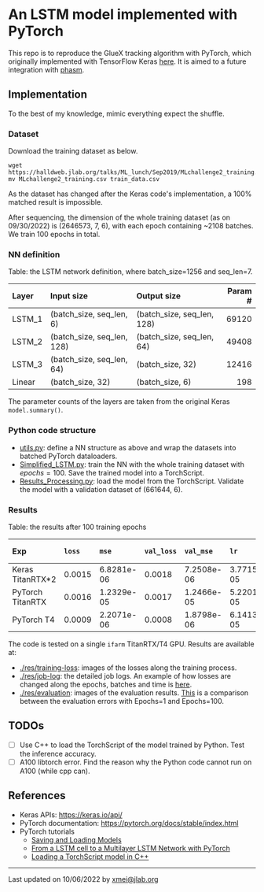 # An LSTM model implemented with PyTorch

This repo is to reproduce the GlueX tracking algorithm with PyTorch, which originally implemented with
 TensorFlow Keras [here](https://github.com/nathanwbrei/phasm/blob/main/python/2022.05.29_GlueX_tracking_v0.1.ipynb).
 It is aimed to a future integration with [phasm](https://github.com/nathanwbrei/phasm).

## Implementation
To the best of my knowledge, mimic everything expect the shuffle.

### Dataset
Download the training dataset as below.

```commandline
wget https://halldweb.jlab.org/talks/ML_lunch/Sep2019/MLchallenge2_training.csv
mv MLchallenge2_training.csv train_data.csv
```
As the dataset has changed after the Keras code's implementation, a 100%
 matched result is impossible.

After sequencing, the dimension of the whole training dataset (as on 09/30/2022) is (2646573, 7, 6), with
 each epoch containing ~2108 batches. We train 100 epochs in total.

### NN definition
Table: the LSTM network definition, where batch_size=1256 and seq_len=7.

| Layer   | Input size                 | Output size                  | Param # |
|:--------|:---------------------------|:-----------------------------|--------:|
| LSTM_1  | (batch_size, seq_len, 6)   | (batch_size, seq_len, 128)   |   69120 | 
| LSTM_2  | (batch_size, seq_len, 128) | (batch_size, seq_len, 64)    |   49408 |  
| LSTM_3  | (batch_size, seq_len, 64)  | (batch_size, 32)             |   12416 |
| Linear  | (batch_size, 32)           | (batch_size, 6)              |     198 |

The parameter counts of the layers are taken from the original Keras `model.summary()`.

### Python code structure
- [utils.py](python/utils.py): define a NN structure as above and wrap the datasets into batched PyTorch dataloaders.
- [Simplified_LSTM.py](python/Simplified_LSTM.py): train the NN with the whole training dataset with $epochs=100$.
 Save the trained model into a TorchScript.
- [Results_Processing.py](python/Results_Processing.py): load the model from the TorchScript.
 Validate the model with a validation dataset of (661644, 6).


### Results

Table: the results after 100 training epochs

| Exp              | `loss` | `mse`      | `val_loss` | `val_mse`  | `lr`       |     Time | Training `X` size |
|:-----------------|:-------|:-----------|:-----------|:-----------|:-----------|---------:|------------------:|
| Keras TitanRTX*2 | 0.0015 | 6.8281e-06 | 0.0018     | 7.2508e-06 | 3.7715e-05 | ~15 mins |   (1910698, 7, 6) |
| PyTorch TitanRTX | 0.0016 | 1.2329e-05 | 0.0017     | 1.2466e-05 | 5.2201e-05 | ~50 mins |   (2646573, 7, 6) |
| PyTorch T4       | 0.0009 | 2.2071e-06 | 0.0008     | 1.8798e-06 | 6.1413e-05 | ~60 mins |   (2646573, 7, 6) |


The code is tested on a single `ifarm` TitanRTX/T4 GPU. Results are available at:
- [./res/training-loss](./res/training-loss): images of the losses along the training process.
- [./res/job-log](./res/job-log): the detailed job logs. An example of
 how losses are changed along the epochs, batches and time is [here](./res/job-log/TitanRTX_training-full_65549066.log).
- [./res/evaluation](./res/evaluation): images of the evaluation results. [This](./res/evaluation/cmp.md) is
 a comparison between the evaluation errors with Epochs=1 and Epochs=100.

## TODOs
- [ ] Use C++ to load the TorchScript of the model trained by Python. Test the inference accuracy.
- [ ] A100 libtorch error. Find the reason why the Python code cannot run on A100 (while cpp can).

## References
- Keras APIs: https://keras.io/api/
- PyTorch documentation: https://pytorch.org/docs/stable/index.html
- PyTorch tutorials
  - [Saving and Loading Models](https://pytorch.org/tutorials/beginner/saving_loading_models.html)
  - [From a LSTM cell to a Multilayer LSTM Network with PyTorch](https://towardsdatascience.com/from-a-lstm-cell-to-a-multilayer-lstm-network-with-pytorch-2899eb5696f3)
  - [Loading a TorchScript model in C++](https://pytorch.org/tutorials/advanced/cpp_export.html)

---
Last updated on 10/06/2022 by xmei@jlab.org

